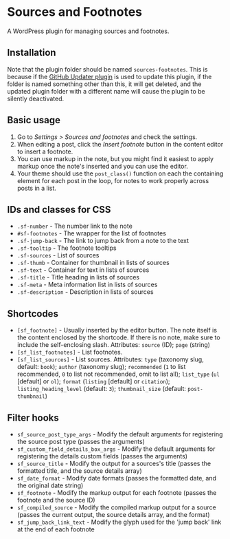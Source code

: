 Sources and Footnotes
=================

A WordPress plugin for managing sources and footnotes.

## Installation

Note that the plugin folder should be named `sources-footnotes`. This is because if the [GitHub Updater plugin](https://github.com/afragen/github-updater) is used to update this plugin, if the folder is named something other than this, it will get deleted, and the updated plugin folder with a different name will cause the plugin to be silently deactivated.

## Basic usage

1. Go to _Settings > Sources and footnotes_ and check the settings.
1. When editing a post, click the _Insert footnote_ button in the content editor to insert a footnote.
1. You can use markup in the note, but you might find it easiest to apply markup once the note's inserted and you can use the editor.
1. Your theme should use the `post_class()` function on each the containing element for each post in the loop, for notes to work properly across posts in a list.

## IDs and classes for CSS

* `.sf-number` - The number link to the note
* `#sf-footnotes` - The wrapper for the list of footnotes
* `.sf-jump-back` - The link to jump back from a note to the text
* `.sf-tooltip` - The footnote tooltips
* `.sf-sources` - List of sources
* `.sf-thumb` - Container for thumbnail in lists of sources
* `.sf-text` - Container for text in lists of sources
* `.sf-title` - Title heading in lists of sources
* `.sf-meta` - Meta information list in lists of sources
* `.sf-description` - Description in lists of sources

## Shortcodes

* `[sf_footnote]` - Usually inserted by the editor button. The note itself is the content enclosed by the shortcode. If there is no note, make sure to include the self-enclosing slash. Attributes: `source` (ID); `page` (string)
* `[sf_list_footnotes]` - List footnotes.
* `[sf_list_sources]` - List sources. Attributes: `type` (taxonomy slug, default: `book`); `author` (taxonomy slug); `recommended` (`1` to list recommended, `0` to list not recommended, omit to list all); `list_type` (`ul` [default] or `ol`); `format` (`listing` [default] or `citation`); `listing_heading_level` (default: `3`); `thumbnail_size` (default: `post-thumbnail`)

## Filter hooks

* `sf_source_post_type_args` - Modify the default arguments for registering the source post type (passes the arguments)
* `sf_custom_field_details_box_args` - Modify the default arguments for registering the details custom fields (passes the arguments)
* `sf_source_title` - Modify the output for a sources's title (passes the formatted title, and the source details array)
* `sf_date_format` - Modify date formats (passes the formatted date, and the original date string)
* `sf_footnote` - Modify the markup output for each footnote (passes the footnote and the source ID)
* `sf_compiled_source` - Modify the compiled markup output for a source (passes the current output, the source details array, and the format)
* `sf_jump_back_link_text` - Modify the glyph used for the 'jump back' link at the end of each footnote
